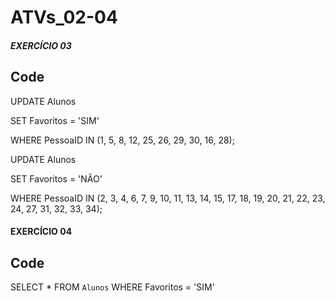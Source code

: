 # ATVs_02-04

##### EXERCÍCIO 03

## Code

UPDATE Alunos

SET Favoritos = 'SIM'

WHERE PessoaID IN (1, 5, 8, 12, 25, 26, 29, 30, 16, 28);

UPDATE Alunos

SET Favoritos = 'NÃO'

WHERE PessoaID IN (2, 3, 4, 6, 7, 9, 10, 11, 13, 14, 15, 17, 18, 19, 20, 21, 22, 23, 24, 27, 31, 32, 33, 34);

#### EXERCÍCIO 04

## Code

SELECT * FROM `Alunos` WHERE  Favoritos = 'SIM'
